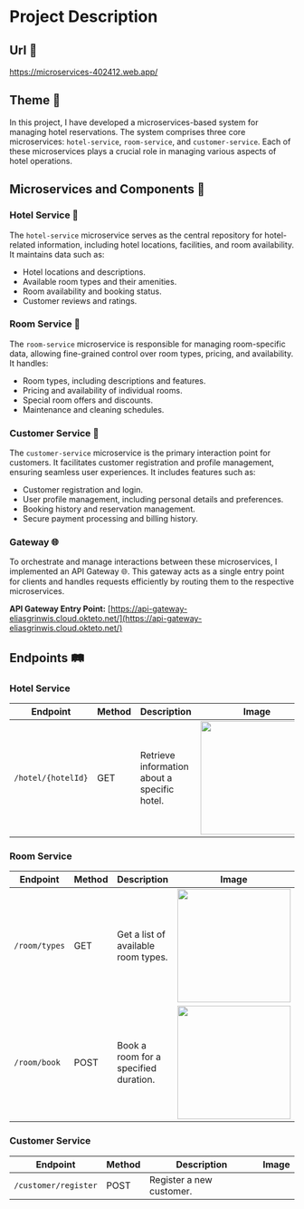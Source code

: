 # Project Description

## Url 🔗

https://microservices-402412.web.app/

## Theme 🏨

In this project, I have developed a microservices-based system for managing hotel reservations. The system comprises three core microservices: `hotel-service`, `room-service`, and `customer-service`. Each of these microservices plays a crucial role in managing various aspects of hotel operations.

## Microservices and Components 🧩

### Hotel Service 🏢

The `hotel-service` microservice serves as the central repository for hotel-related information, including hotel locations, facilities, and room availability. It maintains data such as:

- Hotel locations and descriptions.
- Available room types and their amenities.
- Room availability and booking status.
- Customer reviews and ratings.

### Room Service 🛌

The `room-service` microservice is responsible for managing room-specific data, allowing fine-grained control over room types, pricing, and availability. It handles:

- Room types, including descriptions and features.
- Pricing and availability of individual rooms.
- Special room offers and discounts.
- Maintenance and cleaning schedules.

### Customer Service 🧑

The `customer-service` microservice is the primary interaction point for customers. It facilitates customer registration and profile management, ensuring seamless user experiences. It includes features such as:

- Customer registration and login.
- User profile management, including personal details and preferences.
- Booking history and reservation management.
- Secure payment processing and billing history.

### Gateway 🌐

To orchestrate and manage interactions between these microservices, I implemented an API Gateway 🌐. This gateway acts as a single entry point for clients and handles requests efficiently by routing them to the respective microservices.

**API Gateway Entry Point:** [https://api-gateway-eliasgrinwis.cloud.okteto.net/](https://api-gateway-eliasgrinwis.cloud.okteto.net/)

## Endpoints 🛤️

### Hotel Service

| Endpoint                        | Method | Description                                   | Image                                       |
| ------------------------------- | ------ | --------------------------------------------- | -------------------------------------------- |
| `/hotel/{hotelId}`              | GET    | Retrieve information about a specific hotel. | <img src="https://firebasestorage.googleapis.com/v0/b/microservices-402412.appspot.com/o/hotels.PNG?alt=media&token=d034cfe2-c897-4d12-b771-a5628e25a51f" width="200"> |

### Room Service

| Endpoint              | Method | Description                             | Image                                |
| --------------------- | ------ | --------------------------------------- | ------------------------------------- |
| `/room/types`         | GET    | Get a list of available room types.     | <img src="YOUR_IMAGE_URL" width="200"> |
| `/room/book`          | POST   | Book a room for a specified duration.   | <img src="YOUR_IMAGE_URL" width="200"> |

### Customer Service

| Endpoint                  | Method | Description                         | Image                                      |
| ------------------------- | ------ | ----------------------------------- | ------------------------------------------- |
| `/customer/register`      | POST   | Register a new customer. 
